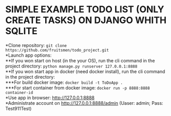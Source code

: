 # SIMPLE EXAMPLE TODO LIST (ONLY CREATE TASKS) ON DJANGO WHITH SQLITE
*Clone repository: ```git clone https://github.com/fruitsmen/todo_project.git```  
*Launch app options:  
**If you won start on host (in the your OS), run the cli command in the project directory: ```python manage.py runserver 127.0.0.1:8888```  
**If you won start app in docker (need docker install), run the cli command in the project directory:  
***For build docker image: ```docker build -t ToDoApp .```  
***For start container from docker image: ```docker run -p 8888:8888 container-id```  
*Use app in browser: http://127.0.0.1:8888  
*Administrate account on http://127.0.0.1:8888/admin (Uaser: admin; Pass: Test911Test)  
